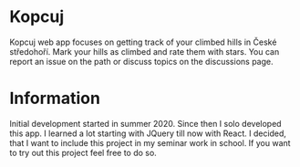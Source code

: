 # Kopcuj
Kopcuj web app focuses on getting track of your climbed hills in České středohoří. Mark your hills as climbed and rate them with stars. You can report an issue on the path or discuss topics on the discussions page.

# Information
Initial development started in summer 2020. Since then I solo developed this app. I learned a lot starting with JQuery till now with React. I decided, that I want to include this project in my seminar work in school.
If you want to try out this project feel free to do so.
